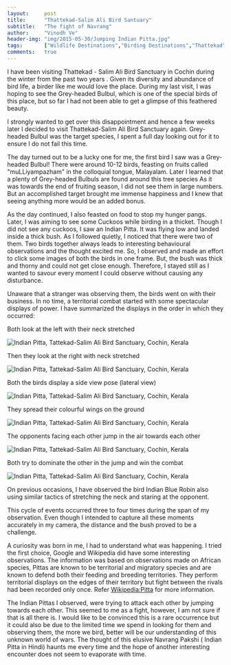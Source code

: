 ```yaml
---
layout:     post
title:      "Thattekad-Salim Ali Bird Santuary"
subtitle:   "The fight of Navrang"
author:     "Vinodh Ve"
header-img: "img/2015-05-30/Jumping Indian Pitta.jpg"
tags:       ["Wildlife Destinations","Birding Destinations","Thattekad"]
comments:   true
---
```


<p> I have been visiting Thattekad - Salim Ali Bird Sanctuary in Cochin during the winter from the past two years . Given its diversity and abundance of bird life, a birder like me would love the place. During my last visit, I was hoping to see the Grey-headed Bulbul, which is one of the special birds of this place, but so far I had not been able to get a glimpse of this feathered beauty. </p>

<p>I strongly wanted to get over this disappointment and hence a few weeks later I decided to visit Thattekad-Salim Ali Bird Sanctuary again.  Grey-headed Bulbul was the target species, I spent a full day looking out for it to ensure I do not fail this time.</p>

<p>The day turned out to be a lucky one for me, the first bird I saw was a Grey-headed Bulbul!  There were around 10-12 birds, feasting on fruits called "muLLiyampazham" in the colloquial tongue, Malayalam. Later I learned that a plenty of Grey-headed Bulbuls are found around this tree species  As it was towards the end of fruiting season, I did not see them in large numbers.  But an accomplished target brought me immense happiness and I knew that seeing anything more would be an added bonus.</p>

<p>As the day continued, I also feasted on food to stop my hunger pangs.  Later, I was aiming to see some Cuckoos  while birding in a thicket. Though I did not see any cuckoos, I saw an Indian Pitta. It was  flying low and landed inside a thick bush. As I followed  quietly, I noticed that there were two of them. Two birds together always leads to interesting behavioural observations and the thought excited me. So, I observed and made an effort to click some images of both the birds in one frame. But, the bush was  thick and thorny and could not get close enough. Therefore, I stayed still as I wanted to savour every moment I could observe without causing any disturbance.</p>

<p>Unaware that a stranger was observing them, the birds went on with their business. In no time,  a territorial combat started with some spectacular displays of power.  I have summarized the displays in the order in which they occurred:</p>

<p>Both look at the left with their  neck stretched</p>
<img src="{{ site.baseurl }}/img/2015-05-30/Left neck stretch.jpg" alt="Indian Pitta, Tattekad-Salim Ali Bird Sanctuary, Cochin, Kerala">

<p>Then they look at the right with neck stretched</p>
<img src="{{ site.baseurl }}/img/2015-05-30/Right neck stretch.jpg" alt="Indian Pitta, Tattekad-Salim Ali Bird Sanctuary, Cochin, Kerala">

<p>Both the birds display a side view pose (lateral view)</p>
<img src="{{ site.baseurl }}/img/2015-05-30/Body side display.jpg" alt="Indian Pitta, Tattekad-Salim Ali Bird Sanctuary, Cochin, Kerala">

<p>They spread their colourful wings on the ground</p>
<img src="{{ site.baseurl }}/img/2015-05-30/Wing spreading.jpg" alt="Indian Pitta, Tattekad-Salim Ali Bird Sanctuary, Cochin, Kerala">

<p>The opponents facing each other jump in the air towards each other</p>
<img src="{{ site.baseurl }}/img/2015-05-30/Jumping in the air.jpg" alt="Indian Pitta, Tattekad-Salim Ali Bird Sanctuary, Cochin, Kerala">

<p>Both try to dominate the other in the jump and win the combat</p>
<img src="{{ site.baseurl }}/img/2015-05-30/Dominating the jump.jpg" alt="Indian Pitta, Tattekad-Salim Ali Bird Sanctuary, Cochin, Kerala">

<p>On previous occasions, I have observed the bird Indian Blue Robin also using similar tactics of stretching the neck and staring at the opponent.</p>

<p>This cycle of events occurred three to four times during the span of my observation.  Even though I intended to capture all these moments accurately in my camera, the distance and the bush proved to be a challenge.</p>

<p>A curiosity was born in me, I had to understand what was happening. I tried the first choice, Google and Wikipedia did have some interesting observations. The information was based on observations made on African species, Pittas are known to be territorial and migratory species and are known to defend both their feeding and breeding territories.  They perform territorial displays on the edges of their territory but fight between the rivals had been recorded only once. Refer <a href=" http://en.wikipedia.org/wiki/Pitta">Wikipedia:Pitta</a> for more information.</p>

<p>The Indian Pittas I observed, were trying to attack each other by jumping towards each other. This seemed to me as a fight, however, I am not sure if that is all there is.  I would like to be convinced this is a rare occurrence but it could also be due to the limited time we spend in looking for them and observing them, the more we bird, better will be our understanding of this unknown world of wars.   The thought of this elusive Navrang  Pakshi ( Indian Pitta in Hindi) haunts me every time and the hope of another interesting encounter does not seem to evaporate with time.</p>